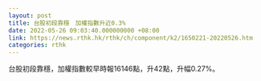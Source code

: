 ```yaml
---
layout: post
title: 台股初段靠穩　加權指數升近0.3%
date: 2022-05-26 09:03:40.000000000 +08:00
link: https://news.rthk.hk/rthk/ch/component/k2/1650221-20220526.htm
categories: rthk
---
```


台股初段靠穩，加權指數較早時報16146點，升42點，升幅0.27%。
